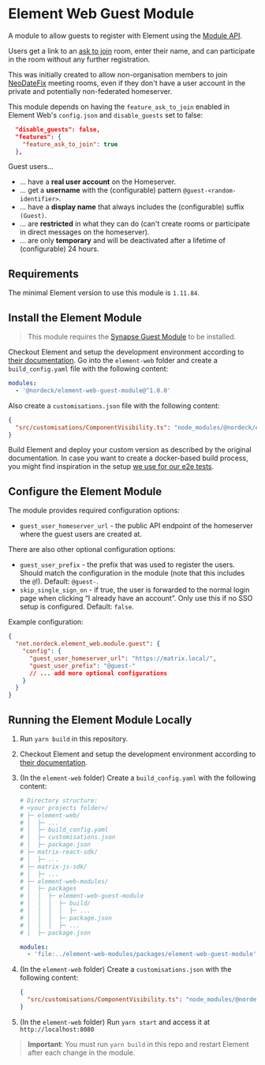 # Element Web Guest Module

A module to allow guests to register with Element using the [Module API](https://www.npmjs.com/package/@matrix-org/react-sdk-module-api).

Users get a link to an [ask to join](https://spec.matrix.org/v1.11/client-server-api/#mroomjoin_rules) room, enter their name, and can participate in the room without any further registration.

This was initially created to allow non-organisation members to join [NeoDateFix](https://github.com/nordeck/matrix-meetings) meeting rooms, even if they don't have a user account in the private and potentially non-federated homeserver.

This module depends on having the `feature_ask_to_join` enabled in Element Web's `config.json` and `disable_guests` set to false:

```json
  "disable_guests": false,
  "features": {
    "feature_ask_to_join": true
  },
```

Guest users...

- ... have a **real user account** on the Homeserver.
- ... get a **username** with the (configurable) pattern `@guest-<random-identifier>`.
- ... have a **display name** that always includes the (configurable) suffix ` (Guest)`.
- ... are **restricted** in what they can do (can't create rooms or participate in direct messages on the homeserver).
- ... are only **temporary** and will be deactivated after a lifetime of (configurable) 24 hours.

## Requirements

The minimal Element version to use this module is `1.11.84`.

## Install the Element Module

> This module requires the [Synapse Guest Module](https://github.com/nordeck/element-web-modules/tree/main/packages/synapse-guest-module) to be installed.

Checkout Element and setup the development environment according to [their documentation](https://github.com/vector-im/element-web/#building-from-source).
Go into the `element-web` folder and create a `build_config.yaml` file with the following content:

```yaml
modules:
  - '@nordeck/element-web-guest-module@^1.0.0'
```

Also create a `customisations.json` file with the following content:

```json
{
  "src/customisations/ComponentVisibility.ts": "node_modules/@nordeck/element-web-guest-module/customisations/ComponentVisibility.ts"
}
```

Build Element and deploy your custom version as described by the original documentation.
In case you want to create a docker-based build process, you might find inspiration in the setup [we use for our e2e tests](../../e2e/src/deploy/elementWeb/Dockerfile).

## Configure the Element Module

The module provides required configuration options:

- `guest_user_homeserver_url` - the public API endpoint of the homeserver where the guest users are created at.

There are also other optional configuration options:

- `guest_user_prefix` - the prefix that was used to register the users. Should match the configuration in the module (note that this includes the `@`!). Default: `@guest-`.
- `skip_single_sign_on` - if true, the user is forwarded to the normal login page when clicking “I already have an account”. Only use this if no SSO setup is configured. Default: `false`.

Example configuration:

```json
{
  "net.nordeck.element_web.module.guest": {
    "config": {
      "guest_user_homeserver_url": "https://matrix.local/",
      "guest_user_prefix": "@guest-"
      // ... add more optional configurations
    }
  }
}
```

## Running the Element Module Locally

1. Run `yarn build` in this repository.

2. Checkout Element and setup the development environment according to [their documentation](https://github.com/vector-im/element-web/#building-from-source).

3. (In the `element-web` folder) Create a `build_config.yaml` with the following content:

   ```yaml
   # Directory structure:
   # <your projects folder>/
   # ├─ element-web/
   # │  ├─ ...
   # │  ├─ build_config.yaml
   # │  ├─ customisations.json
   # │  ├─ package.json
   # ├─ matrix-react-sdk/
   # │  ├─ ...
   # ├─ matrix-js-sdk/
   # │  ├─ ...
   # ├─ element-web-modules/
   # │  ├─ packages
   # │  │  ├─ element-web-guest-module
   # │  │  │  ├─ build/
   # │  │  │  │  ├─ ...
   # │  │  │  ├─ package.json
   # │  │  │  ├─ ...
   # │  ├─ package.json

   modules:
     - 'file:../element-web-modules/packages/element-web-guest-module'
   ```

4. (In the `element-web` folder) Create a `customisations.json` with the following content:

   ```json
   {
     "src/customisations/ComponentVisibility.ts": "node_modules/@nordeck/element-web-guest-module/customisations/ComponentVisibility.ts"
   }
   ```

5. (In the `element-web` folder) Run `yarn start` and access it at `http://localhost:8080`

> **Important**: You must run `yarn build` in this repo and restart Element after each change in the module.
